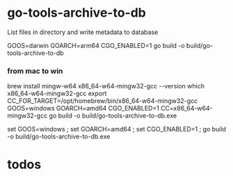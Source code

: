 # go-tools-archive-to-db

List files in directory and write metadata to database

GOOS=darwin GOARCH=arm64 CGO_ENABLED=1 go build -o build/go-tools-archive-to-db

### from mac to win

brew install mingw-w64
x86_64-w64-mingw32-gcc --version
which x86_64-w64-mingw32-gcc
export CC_FOR_TARGET=/opt/homebrew/bin/x86_64-w64-mingw32-gcc
GOOS=windows GOARCH=amd64 CGO_ENABLED=1 CC=x86_64-w64-mingw32-gcc go build -o build/go-tools-archive-to-db.exe

set GOOS=windows ; set GOARCH=amd64 ; set CGO_ENABLED=1 ; go build -o build/go-tools-archive-to-db.exe

# todos
